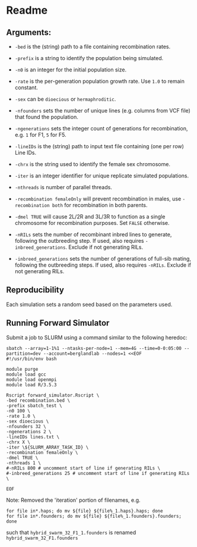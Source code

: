 # Readme

## Arguments:

* `-bed` is the (string) path to a file containing recombination rates.
* `-prefix` is a string to identify the population being simulated.
* `-n0` is an integer for the initial population size.
* `-rate` is the per-generation population growth rate. Use `1.0` to remain constant.
* `-sex` can be `dioecious` or `hermaphroditic`.
* `-nfounders` sets the number of unique lines (e.g. columns from VCF file) that found the population.
* `-ngenerations` sets the integer count of generations for recombination, e.g. `1` for F1, `5` for F5.
* `-lineIDs` is the (string) path to input text file containing (one per row) Line IDs.
* `-chrx` is the string used to identify the female sex chromosome.
* `-iter` is an integer identifier for unique replicate simulated populations.
* `-nthreads` is number of parallel threads.

* `-recombination femaleOnly` will prevent recombination in males, use `-recombination both` for recombination in both parents.
* `-dmel TRUE` will cause 2L/2R and 3L/3R to function as a single chromosome for recombination purposes. Set `FALSE` otherwise.
* `-nRILs` sets the number of recombinant inbred lines to generate, following the outbreeding step. If used, also requires `-inbreed_generations`. Exclude if not generating RILs.
* `-inbreed_generations` sets the number of generations of full-sib mating, following the outbreeding steps. If used, also requires `-nRILs`. Exclude if not generating RILs.


## Reproducibility
Each simulation sets a random seed based on the parameters used.


## Running Forward Simulator
Submit a job to SLURM using a command similar to the following heredoc:
```
sbatch --array=1-1%1 --ntasks-per-node=1 --mem=4G --time=0-0:05:00 --partition=dev --account=berglandlab --nodes=1 <<EOF
#!/usr/bin/env bash

module purge
module load gcc
module load openmpi
module load R/3.5.3

Rscript forward_simulator.Rscript \
-bed recombination.bed \
-prefix sbatch_test \
-n0 100 \
-rate 1.0 \
-sex dioecious \
-nfounders 32 \
-ngenerations 2 \
-lineIDs lines.txt \
-chrx X \
-iter \${SLURM_ARRAY_TASK_ID} \
-recombination femaleOnly \
-dmel TRUE \
-nthreads 1 \
#-nRILs 800 # uncomment start of line if generating RILs \
#-inbreed_generations 25 # uncomment start of line if generating RILs \

EOF
```

Note: Removed the 'iteration' portion of filenames, e.g.
```
for file in*.haps; do mv ${file} ${file%_1.haps}.haps; done
for file in*.founders; do mv ${file} ${file%_1.founders}.founders; done
```
such that `hybrid_swarm_32_F1_1.founders` is renamed `hybrid_swarm_32_F1.founders` 
